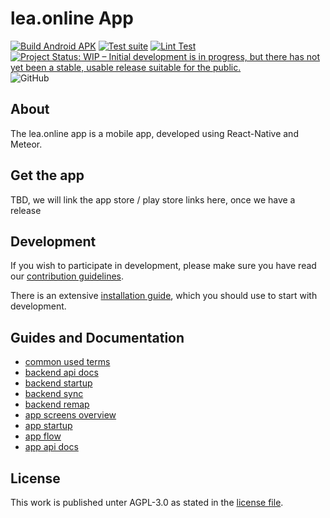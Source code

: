 # lea.online App

[![Build Android APK](https://github.com/leaonline/leaonline-app/actions/workflows/build_android_apk.yml/badge.svg)](https://github.com/leaonline/leaonline-app/actions/workflows/build_android_apk.yml)
[![Test suite](https://github.com/leaonline/leaonline-app/actions/workflows/jest_test.yml/badge.svg)](https://github.com/leaonline/leaonline-app/actions/workflows/jest_test.yml)
[![Lint Test](https://github.com/leaonline/leaonline-app/actions/workflows/lint_test.yml/badge.svg)](https://github.com/leaonline/leaonline-app/actions/workflows/lint_test.yml)
[![Project Status: WIP – Initial development is in progress, but there has not yet been a stable, usable release suitable for the public.](https://www.repostatus.org/badges/latest/wip.svg)](https://www.repostatus.org/#wip)
![GitHub](https://img.shields.io/github/license/leaonline/leaonline-app)

## About

The lea.online app is a mobile app, developed using React-Native and Meteor.


## Get the app

TBD, we will link the app store / play store links here, once we have a release


## Development

If you wish to participate in development, please make sure you have read our
[contribution guidelines](./docs/guide/CONTRIBUTIONS.md).

There is an extensive [installation guide](./docs/guide/INSTALLATION.md), which you should use to start with 
development.

## Guides and Documentation

- [common used terms](./docs/guide/COMMON_TERMS.md)
- [backend api docs](./docs/api/backend)
- [backend startup](./docs/guide/BACKEND_STARTUP.md)
- [backend sync](./docs/guide/BACKEND_SYNC.md)
- [backend remap](./docs/guide/BACKEND_REMAP.md)
- [app screens overview](./arch/screens)
- [app startup](./docs/guide/APP_STARTUP.md)
- [app flow](./docs/guide/APP_FLOW.md)
- [app api docs](./docs/api/app)

## License

This work is published unter AGPL-3.0 as stated in the [license file](./LICENSE).
